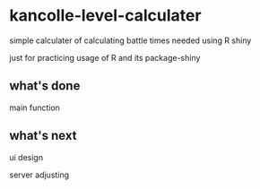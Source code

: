 # kancolle-level-calculater
simple calculater of calculating battle times needed using R shiny

just for practicing usage of R and its package-shiny

## what's done
main function

## what's next
ui design

server adjusting

